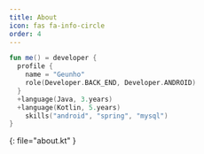 ```yaml
---
title: About
icon: fas fa-info-circle
order: 4
---
```


```kotlin
fun me() = developer {
  profile {
    name = "Geunho"
    role(Developer.BACK_END, Developer.ANDROID)
  }
  +language(Java, 3.years)
  +language(Kotlin, 5.years)
	skills("android", "spring", "mysql")
}
```
{: file="about.kt" }
